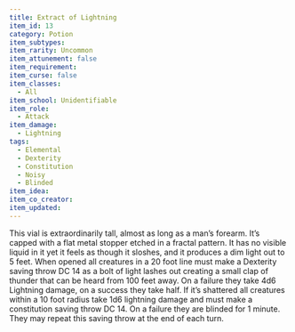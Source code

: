 ```yaml
---
title: Extract of Lightning
item_id: 13
category: Potion
item_subtypes:
item_rarity: Uncommon
item_attunement: false
item_requirement:
item_curse: false
item_classes:
  - All
item_school: Unidentifiable
item_role:
  - Attack
item_damage:
  - Lightning
tags:
  - Elemental
  - Dexterity
  - Constitution
  - Noisy
  - Blinded
item_idea:
item_co_creator:
item_updated:
---
```


This vial is extraordinarily tall, almost as long as a man’s forearm. It’s capped with a flat metal stopper etched in a fractal pattern. It has no visible liquid in it yet it feels as though it sloshes, and it produces a dim light out to 5 feet. 
When opened all creatures in a 20 foot line must make a Dexterity saving throw DC 14 as a bolt of light lashes out creating a small clap of thunder that can be heard from 100 feet away. On a failure they take 4d6 Lightning damage, on a success they take half.
If it’s shattered all creatures within a 10 foot radius take 1d6 lightning damage and must make a constitution saving throw DC 14. On a failure they are blinded for 1 minute. They may repeat this saving throw at the end of each turn.
